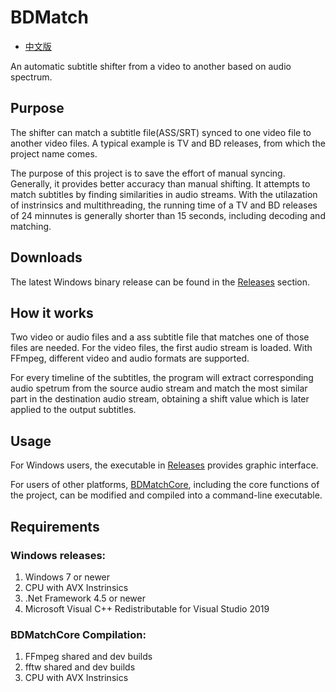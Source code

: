 # BDMatch
* [中文版](/README.CHS.md)

An automatic subtitle shifter from a video to another based on audio spectrum.
## Purpose
The shifter can match a subtitle file(ASS/SRT) synced to one video file to another video files. A typical example is TV and BD releases, from which the project name comes.

The purpose of this project is to save the effort of manual syncing. Generally, it provides better accuracy than manual shifting. It attempts to match subtitles by finding similarities in audio streams. With the utilazation of instrinsics and multithreading, the running time of a TV and BD releases of 24 minnutes is generally shorter than 15 seconds, including decoding and matching.

## Downloads
The latest Windows binary release can be found in the [Releases](https://github.com/Thomasyse/BDMatch/releases) section.

## How it works
Two video or audio files and a ass subtitle file that matches one of those files are needed. For the video files, the first audio stream is loaded. With FFmpeg, different video and audio formats are supported.

For every timeline of the subtitles, the program will extract corresponding audio spetrum from the source audio stream and match the most similar part in the destination audio stream, obtaining a shift value which is later applied to the output subtitles.

## Usage
For Windows users, the executable in [Releases](https://github.com/Thomasyse/BDMatch/releases) provides graphic interface.

For users of other platforms, [BDMatchCore](/BDMatchCore), including the core functions of the project, can be modified and compiled into a command-line executable.

## Requirements

### Windows releases:
1. Windows 7 or newer
2. CPU with AVX Instrinsics
3. .Net Framework 4.5 or newer
4. Microsoft Visual C++ Redistributable for Visual Studio 2019

### BDMatchCore Compilation:
1. FFmpeg shared and dev builds
2. fftw shared and dev builds
3. CPU with AVX Instrinsics
